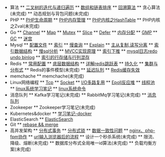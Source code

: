 * 算法
** [二叉树的迭代与递归遍历](leetcode/二叉树的遍历.md)
** [数组和链表排序](leetcode/数组排序.md)
** [回溯算法](leetcode/回溯.md)
** 贪心算法(未完成)
** 动态规划与背包问题(未完成)
* PHP
** [PHP生命周期](PHP/PHP生命周期.md)
** [PHP内存管理](PHP/PHP内存管理.md)
** [PHP内核之HashTable](PHP/PHP数组底层实现.md)
** PHP内核之Zval(未完成)
* Go
** [Channel](Go/深入理解Go-channel.md)
** [Map](Go/深入理解Go-Map.md)
** [Mutex](Go/深入理解Go-mutex.md)
** [Slice](Go/深入理解Go-slice.md)
** [Defer](Go/深入理解Go语言-Defer.md)
** [内存分配](Go/深入理解Go语言-内存分配.md)
** [GMP](Go/深入理解Go语言-协程调度原理.md)
** [GC](Go/深入理解Go语言-垃圾回收原理-GC.md)
** [迷宫](Go/Go-迷宫-广度优先算法.md)
* Mysql
** [配置文件](Mysql/mysql-配置文件解析.md)
** [索引](Mysql/mysql-索引.md)
** [慢查询](Mysql/mysql-慢查询日志.md)
** [Explain](Mysql/mysql-SQL性能分析-查询计划字段解析.md)
** [主从复制,读写分离](Mysql/mysql-主从复制.md)
** [索引数据结构](Mysql/Mysql索引为什么用B-树而不是平衡二叉树.md)
** [慢sql分析](Mysql/分析为什么一条sql执行很慢.md)
** [MVCC实现原理](Mysql/MVCC实现原理.md)
** [索引下推](Mysql/索引下推.md)
** [mysql日志redo undo binlog](Mysql/mysql-日志.md)
** [索引的行存储与行列混存](Mysql/行列混存.md)
* Redis
** [常用配置](Redis/redis常用配置.md)
** [底层数据结构](Redis/redis-底层数据结构.md)
** [详解redis跳跃表](Redis/redis-跳跃表.md)
** [持久化](Redis/redis-持久化.md)
** [集群与分布式](Redis/redis集群与分布式.md)
** Redis的事件模型(未完成)
** [延迟队列](Redis/手写redis延时队列.md)
** [Redis缓存失效](Redis/redis缓存击穿、雪崩、穿透.md)
* memchache
** memchache(未完成)
* Linux网络编程
** [Tcp](Linux网络编程/linux网络编程-1-tcp.md)
** [Socket](Linux网络编程/linux网络编程-2-socket.md)
** [I/O多路复用](Linux网络编程/linux网络编程-4-多路I-O复用.md)
** [Epoll反应堆](Linux网络编程/linux网络编程-6-epoll反应堆.md)
** [线程池](Linux网络编程/linux网络编程-7-线程池.md)
** [linux系统学习笔记](Linux网络编程/linux系统.md)
** [linux系统命令](Linux网络编程/linux命令.md)
* 消息队列
** Kafka学习笔记(未完成)
** RabbitMq学习笔记(未完成)
** [消息队列](消息队列/消息队列.md)
* Zookeeper
** Zookeeper学习笔记(未完成)
* Kubernetes&docker
** [学习笔记-docker](Kubernetea/学习笔记-容器.md)
* ElasticSearch
** [ElasticSearch](高并发架构/搜索引擎-ES.md)
* Git
** [rebase && merge](Git/rebasemerge.md)
* 高并发架构
** [分布式事务](高并发架构/分布式事务.md)
** [分布式锁](高并发架构/分布式锁.md)
** [数据一致性问题](高并发架构/数据库与缓存双写不一致的问题.md)
** [nginx、php-fpm协作](高并发架构/详细解析nginx、php-fpm、php是如何协作的.md)
** [url输入浏览器后的流程](高并发架构/url从浏览器输入后的流程.md)
** 设计一个秒杀系统(未完成)
** 限流、降级、熔断(未完成)
** 数据库分布式全局唯一id算法(未完成)
** 负载均衡方案(未完成)
